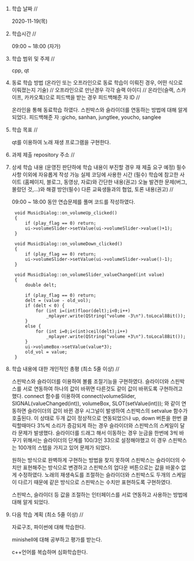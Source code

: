 1. 학습 날짜 // 

    2020-11-19(목)
 
2. 학습시간 // 

    09:00 ~ 18:00 (자가)
    
3. 학습 범위 및 주제 // 
    
    cpp, qt

4. 동료 학습 방법 (온라인 또는 오프라인으로 동료 학습이 이뤄진 경우, 어떤 식으로 이뤄졌는지 기술) // 오프라인으로 만난경우 각각 슬랙 아이디 // 온라인(슬랙, 스카이프, 카카오톡)으로 피드백을 받는 경우 피드백해준 자 ID // 

    온라인을 통해 동료학습 하였다. 스핀박스와 슬라이더를 연동하는 방법에 대해 알게 되었다. 피드백해준 자 :gicho, sanhan, jungtlee, youcho, sanglee

5. 학습 목표 //

    qt를 이용하여 노래 재생 프로그램을 구현한다.
    
6. 과제 제출 repository 주소 // 
    
    
    
7. 상세 학습 내용 (운영진 판단하에 학습 내용이 부진할 경우 재 제출 요구 예정) 필수사항 이외에 자유롭게 작성 가능 실제 코딩에 사용한 시간 (필수) 학습에 참고한 사이트 (홈페이지, 블로그, 동영상, 자료)와 간단한 내용(권고) 오늘 발견한 문제(버그, 몰랐던 것,...)와 해결 방안(필수) 다른 교육생들과의 협업, 토론 내용(권고) //
    
    09:00 ~ 18:00 동안 연습문제를 풀며 코드를 작성하였다.
    
        void MusicDialog::on_volumeUp_clicked()
        {
            if (play_flag == 0) return;
            ui->volumeSlider->setValue(ui->volumeSlider->value()+1);
        }

        void MusicDialog::on_volumeDown_clicked()
        {
            if (play_flag == 0) return;
            ui->volumeSlider->setValue(ui->volumeSlider->value()-1);
        }

        void MusicDialog::on_volumeSlider_valueChanged(int value)
        {
            double delt;

            if (play_flag == 0) return;
            delt = (value - old_vol);
            if (delt < 0) {
                for (int i=(int)floor(delt);i<0;i++)
                    _mplayer.write(QString("volume -3\n").toLocal8Bit());
            }
            else {
                for (int i=0;i<(int)ceil(delt);i++)
                    _mplayer.write(QString("volume +3\n").toLocal8Bit());
            }
            ui->volumeBox->setValue(value*3);
            old_vol = value;
        }
    
8. 학습 내용에 대한 개인적인 총평 (최소 5줄 이상) //
    
    스핀박스와 슬라이더를 이용하여 볼륨 조절기능을 구현하였다. 슬라이더와 스핀박스를 서로 연동하여 하나의 값이 바뀌면 다른것도 같이 값이 바뀌도록 구현하려고 했다. connect 함수를 이용하여 connect(volumeSlider, SIGNAL(valueChanged(int)), volumeBox, SLOT(setValue(int))); 와 같이 연동하면 슬라이더의 값이 바뀐 경우 시그널이 발생하여 스핀박스의 setvalue 함수가 호출된다. 이 상태로 두개 값이 정상적으로 연동되었으나 up, down 버튼을 한번 클릭할때마다 3%씩 소리가 증감되게 하는 경우 슬라이더와 스핀박스의 스케일이 달라 문제가 발생했다. 슬라이더를 드래그 해서 이동하는 경우 눈금을 한번에 3씩 바꾸기 위해서는 슬라이더의 단계를 100/3인 33으로 설정해야했고 이 경우 스핀박스는 100개의 스텝을 가지고 있어 문제가 되었다. 
    
    원하는 방식으로 완벽하게 구현하는 방법을 찾지 못하여 스핀박스는 슬라이더의 수치만 표현해주는 방식으로 변경하고 스핀박스의 업다운 버튼으로는 값을 바꿀수 없게 수정하였다. 노래의 재생속도를 조절하는 슬라이더와 스핀박스도 두개의 스케일이 다르기 때문에 같은 방식으로 스핀박스는 수치만 표현하도록 구현하였다.
    
    스핀박스, 슬라이더 등 값을 조절하는 인터페이스를 서로 연동하고 사용하는 방법에 대해 알게 되었다.
    
9. 다음 학습 계획 (최소 5줄 이상) // 
    
    자료구조, 파이썬에 대해 학습한다.
    
    minishell에 대해 공부하고 평가를 받는다.
    
    c++언어를 복습하며 심화학습한다.